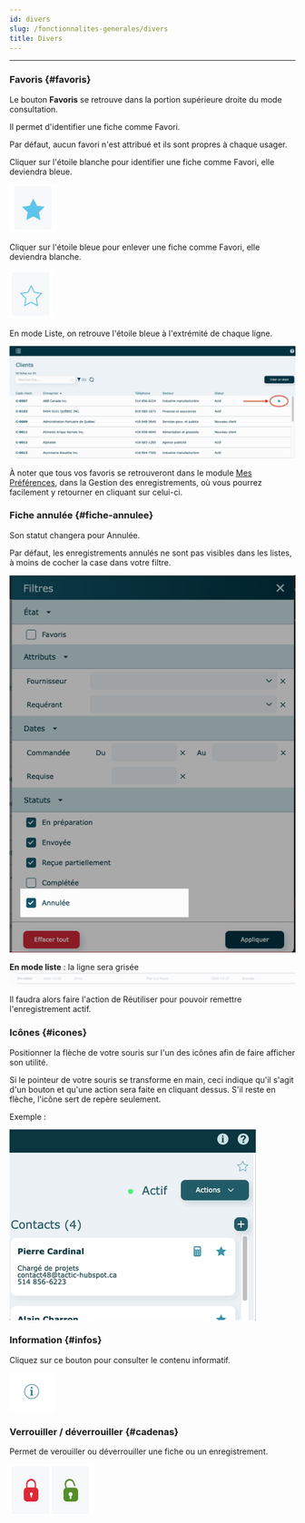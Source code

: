 ```yaml
---
id: divers
slug: /fonctionnalites-generales/divers
title: Divers
---
```


---

### Favoris {#favoris}

Le bouton **Favoris** se retrouve dans la portion supérieure droite du mode consultation.

Il permet d'identifier une fiche comme Favori.

Par défaut, aucun favori n'est attribué et ils sont propres à chaque usager.

Cliquer sur l'étoile blanche pour identifier une fiche comme Favori, elle deviendra bleue.

![](../../static/img/Favoris_bleu.png)

Cliquer sur l'étoile bleue pour enlever une fiche comme Favori, elle deviendra blanche.

![](../../static/img/Favoris_blanc.png)

En mode Liste, on retrouve l'étoile bleue à l'extrémité de chaque ligne.

![](../../static/img/Divers_favoris_01.png)

À noter que tous vos favoris se retrouveront dans le module [Mes Préférences](../parametres/preferences.md), dans la Gestion des enregistrements, où vous pourrez facilement y retourner en cliquant sur celui-ci.

### Fiche annulée {#fiche-annulee}

Son statut changera pour Annulée.

Par défaut, les enregistrements annulés ne sont pas visibles dans les listes, à moins de cocher la case dans votre filtre.

![](../../static/img/Divers_annulee_02.png)

**En mode liste** : la ligne sera grisée
![](../../static/img/Divers_annulee_01.png)

Il faudra alors faire l'action de Réutiliser pour pouvoir remettre l'enregistrement actif.

### **Icônes** {#icones}

Positionner la flèche de votre souris sur l'un des icônes afin de faire afficher son utilité.

Si le pointeur de votre souris se transforme en main, ceci indique qu'il s'agit d'un bouton et qu'une action sera faite en cliquant dessus. S'il reste en flèche, l'icône sert de repère seulement.

Exemple :

![](../../static/img/Divers_icones.gif)

### **Information** {#infos}

Cliquez sur ce bouton pour consulter le contenu informatif.

![](../../static/img/Information.png)

###

### Verrouiller / déverrouiller {#cadenas}

Permet de verouiller ou déverrouiller une fiche ou un enregistrement.

![](../../static/img/Cadenas.png)

